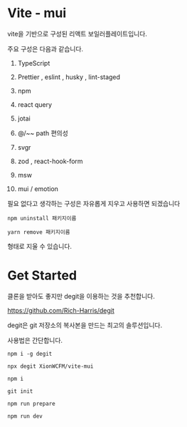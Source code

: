 # Vite - mui

vite을 기반으로 구성된 리액트 보일러플레이트입니다.

주요 구성은 다음과 같습니다.

1. TypeScript

2. Prettier , eslint , husky , lint-staged

3. npm

4. react query

5. jotai

6. @/~~ path 편의성

7. svgr

8. zod , react-hook-form

9. msw

10. mui / emotion

필요 없다고 생각하는 구성은 자유롭게 지우고 사용하면 되겠습니다

```
npm uninstall 패키지이름
```

```
yarn remove 패키지이름
```

형태로 지울 수 있습니다.

# Get Started

클론을 받아도 좋지만 degit을 이용하는 것을 추천합니다.

https://github.com/Rich-Harris/degit

degit은 git 저장소의 복사본을 만드는 최고의 솔루션입니다.

사용법은 간단합니다.

```
npm i -g degit

npx degit XionWCFM/vite-mui

npm i

git init

npm run prepare

npm run dev

```
